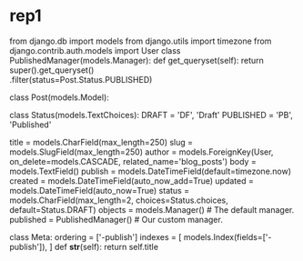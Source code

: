 # rep1
from django.db import models
from django.utils import timezone
from django.contrib.auth.models import User
class PublishedManager(models.Manager):
 def get_queryset(self):
   return super().get_queryset()\
            .filter(status=Post.Status.PUBLISHED)

class Post(models.Model):

 class Status(models.TextChoices):
    DRAFT = 'DF', 'Draft'
    PUBLISHED = 'PB', 'Published'
    
 title = models.CharField(max_length=250)
 slug = models.SlugField(max_length=250)
 author = models.ForeignKey(User,
                 on_delete=models.CASCADE,
                 related_name='blog_posts')
 body = models.TextField()
 publish = models.DateTimeField(default=timezone.now)
 created = models.DateTimeField(auto_now_add=True)
 updated = models.DateTimeField(auto_now=True)
 status = models.CharField(max_length=2,
                 choices=Status.choices,
                 default=Status.DRAFT)
 objects = models.Manager() # The default manager.
 published = PublishedManager() # Our custom manager.
 
 class Meta:
    ordering = ['-publish']
    indexes = [
      models.Index(fields=['-publish']),
    ]
 def __str__(self):
   return self.title
